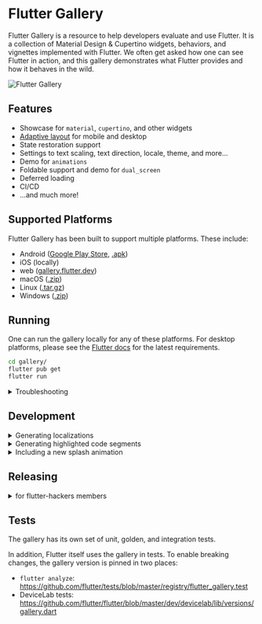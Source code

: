 # Flutter Gallery

Flutter Gallery is a resource to help developers evaluate and use Flutter.
It is a collection of Material Design & Cupertino widgets, behaviors, and vignettes
implemented with Flutter. We often get asked how one can see Flutter in action,
and this gallery demonstrates what Flutter provides and how it behaves in the
wild.

![Flutter Gallery](https://user-images.githubusercontent.com/6655696/73928238-0d7fcc80-48d3-11ea-8a7e-ea7dc5d6e713.png)

## Features

- Showcase for `material`, `cupertino`, and other widgets
- [Adaptive layout](lib/layout/adaptive.dart) for mobile and desktop
- State restoration support
- Settings to text scaling, text direction, locale, theme, and more...
- Demo for `animations`
- Foldable support and demo for `dual_screen`
- Deferred loading
- CI/CD
- ...and much more!

## Supported Platforms

Flutter Gallery has been built to support multiple platforms.
These include:

- Android ([Google Play Store](https://play.google.com/store/apps/details?id=io.flutter.demo.gallery), [.apk][latest release])
- iOS (locally)
- web ([gallery.flutter.dev](https://gallery.flutter.dev/))
- macOS ([.zip][latest release])
- Linux ([.tar.gz][latest release])
- Windows ([.zip][latest release])

## Running

One can run the gallery locally for any of these platforms. For desktop platforms,
please see the [Flutter docs](https://docs.flutter.dev/desktop) for the latest
requirements.

```bash
cd gallery/
flutter pub get
flutter run
```

<details>
<summary>Troubleshooting</summary>

### Flutter `master` channel

The Flutter Gallery targets Flutter's `master` channel. As such, it can take advantage
of new SDK features that haven't landed in the stable channel.

If you'd like to run the Flutter Gallery, you may have to switch to the `master` channel
first:

```bash
flutter channel master
flutter upgrade
```

When you're done, use this command to return to the safety of the `stable`
channel:

```bash
flutter channel stable
flutter upgrade
```

</details>

## Development

<details>
  <summary>Generating localizations</summary>

If this is the first time building the Flutter Gallery, the localized
code will not be present in the project directory. However, after running
the application for the first time, a synthetic package will be generated
containing the app's localizations through importing
`package:flutter_gen/gen_l10n/`.

```bash
flutter pub get
flutter pub run grinder l10n
```

See separate [README](lib/l10n/README.md) for more details.

</details>

<details>
  <summary>Generating highlighted code segments</summary>

```bash
flutter pub get
flutter pub run grinder update-code-segments
```

See separate [README](tool/codeviewer_cli/README.md) for
more details.

</details>

<details>
  <summary>Including a new splash animation</summary>

1. Convert your animation to a `.gif` file.
   Ideally, use a background color of `0xFF030303` to ensure the animation
   blends into the background of the app.

2. Add your new `.gif` file to the assets directory under
   `assets/splash_effects`. Ensure the name follows the format
   `splash_effect_$num.gif`. The number should be the next number after the
   current largest number in the repository.

3. Update the map `_effectDurations` in
[splash.dart](lib/pages/splash.dart) to include the number of the
new `.gif` as well as its estimated duration. The duration is used to
determine how long to display the splash animation at launch.
</details>

## Releasing

<details>
  <summary>for flutter-hackers members</summary>

The process is largely automated and easy to set in motion.

First things first, bump the `pubspec.yaml` version number. This can be in a PR making a change or a separate PR.
Use [semantic versioning](https://semver.org/) to determine
which part to increment. The version number after the `+` should also be incremented. For example `1.2.3+010203`
with a patch should become `1.2.4+010204`.

Then, use the following workflows. It is strongly recommended to use the staging/beta environments when available, before deploying to production.

- [Deploy to Play Store](https://github.com/flutter/gallery/actions/workflows/release_deploy_play_store.yml): Uses Fastlane to create a [beta](https://play.google.com/console/u/0/developers/7661132837216938445/app/4974617875198505129/tracks/open-testing) (freely available on the [Play Store](https://play.google.com/apps/testing/io.flutter.demo.gallery)), promote an existing beta to production, or publish straight to [production](https://play.google.com/console/u/0/developers/7661132837216938445/app/4974617875198505129/tracks/production) ([Play Store](https://play.google.com/store/apps/details?id=io.flutter.demo.gallery)).
  > **Note**
  > Once an .aab is released with a particular version number, it can't be replaced. The version number must be incremented again.
- [Deploy to web](https://github.com/flutter/gallery/actions/workflows/release_deploy_web.yml): Deploys a web build to the Firebase-hosted [staging](https://gallery-flutter-staging.web.app) or [production](https://gallery.flutter.dev) site.
- [Draft GitHub release](https://github.com/flutter/gallery/actions/workflows/release_draft_github_release.yml): Drafts a GitHub release, including automatically generated release notes and packaged builds for Android, macOS, Linux, and Windows.
  > **Note**
  > The release draft is private until published. Upon being published, the specified version tag will be created.

For posterity, information about doing these things locally is available at [go/flutter-gallery-manual-deployment](http://go/flutter-gallery-manual-deployment).

</details>

## Tests

The gallery has its own set of unit, golden, and integration tests.

In addition, Flutter itself uses the gallery in tests. To enable breaking changes, the gallery version is pinned in two places:

- `flutter analyze`: https://github.com/flutter/tests/blob/master/registry/flutter_gallery.test
- DeviceLab tests: https://github.com/flutter/flutter/blob/master/dev/devicelab/lib/versions/gallery.dart

[latest release]: https://github.com/flutter/gallery/releases/latest
